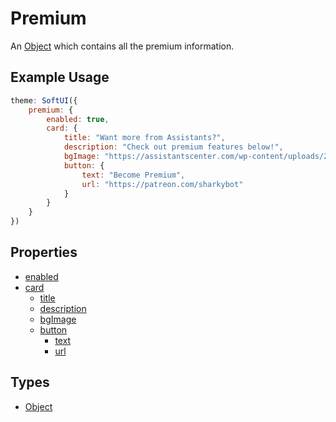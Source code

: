 # Premium

An [Object](https://developer.mozilla.org/en-US/docs/Web/JavaScript/Reference/Global_Objects/Object) which contains all the premium information.

## Example Usage

```js
theme: SoftUI({
    premium: {
        enabled: true,
        card: {
            title: "Want more from Assistants?",
            description: "Check out premium features below!",
            bgImage: "https://assistantscenter.com/wp-content/uploads/2021/11/cropped-cropped-logov6.png",
            button: {
                text: "Become Premium",
                url: "https://patreon.com/sharkybot"
            }
        }
    }
})
```

## Properties

-   [enabled](/docs/premium/enabled)
-   [card](/docs/premium/card/)
    -   [title](/docs/premium/card/title)
    -   [description](/docs/premium/card/description)
    -   [bgImage](/docs/premium/card/bgImage)
    -   [button](/docs/premium/card/button/)
        -   [text](/docs/premium/card/button/text)
        -   [url](/docs/premium/card/button/url)

## Types

-   [Object](https://developer.mozilla.org/en-US/docs/Web/JavaScript/Reference/Global_Objects/Object)
